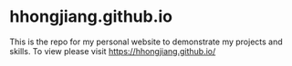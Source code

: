 # hhongjiang.github.io
This is the repo for my personal website to demonstrate my projects and skills. To view please visit https://hhongjiang.github.io/
